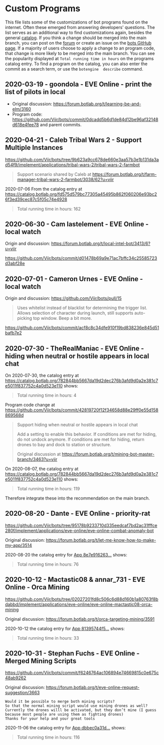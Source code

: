 # Custom Programs

This file lists some of the customizations of bot programs found on the internet. Often these emerged from answering developers' questions.
The list serves as an additional way to find customizations again, besides the general [catalog](https://catalog.botlab.org).
If you think a change should be merged into the main branch, you can post on the [forum](https://forum.botlab.org) or create an issue on the [bots GitHub page](https://github.com/Viir/bots/issues).
If a majority of users choose to apply a change to an program code, that change is more likely to be merged into the main branch. You can see the popularity displayed at `Total running time in hours` on the programs catalog entry.
To find a program on the catalog, you can also enter the commit as a search term, or use the `botengine  describe` command.

## 2020-03-19 - goondola - EVE Online - print the list of pilots in local

+ Original discussion: https://forum.botlab.org/t/learning-be-and-elm/3160
+ Program code: https://github.com/Viir/bots/commit/0dcadd5b6d1de84d12be96af32148d618e4fee78 and parent commits.

## 2020-04-21 - Caleb Tribal Wars 2 - Support Multiple Instances

https://github.com/Viir/bots/tree/9b623a9cc678de660e3aa57b3e1b131da3ad54f9/implement/applications/tribal-wars-2/tribal-wars-2-farmbot

> Support scenario shared by Caleb at https://forum.botlab.org/t/farm-manager-tribal-wars-2-farmbot/3038/62?u=viir

2020-07-06 From the catalog entry at https://catalog.botlab.org/fd575d579bc77305a45495b862f060206e93bc26f3ed39cec87c5f05c74e4928

> Total running time in hours: 162

## 2020-06-30 - Cam lastelement - EVE Online - local watch

Origin and discussion: https://forum.botlab.org/t/local-intel-bot/3413/6?u=viir

https://github.com/Viir/bots/commit/d01478b69a9e71ac7bffc34c25585723d3abf28e

## 2020-07-01 - Cameron Urnes - EVE Online - local watch

Origin and discussion: https://github.com/Viir/bots/pull/15

> Uses whitelist instead of blacklist for determining the trigger list. Allows selection of character during launch, still supports auto-picking top window. Beep a bit more.

https://github.com/Viir/bots/commit/acf8c8c34dfe910f19bd838236e845d51bafb7e2

## 2020-07-30 - TheRealManiac - EVE Online - hiding when neutral or hostile appears in local chat

On 2020-07-30, the catalog entry at https://catalog.botlab.org/782844bb5667da19d2dec276b3afd9d0a2e381c7e5011f837752c4a0d523e110 shows:

> Total running time in hours: 4

Program code change at https://github.com/Viir/bots/commit/42819720f12f34658d88e29ff0e55d158869568d

> Support hiding when neutral or hostile appears in local chat
> 
> Add a setting to enable this behavior.
> If conditions are met for hiding, do not undock anymore. If conditions are met for hiding, return drones to bay and dock to station or structure.
> 
> Original discussion at https://forum.botlab.org/t/mining-bot-master-branch/3463?u=viir

On 2020-08-07, the catalog entry at https://catalog.botlab.org/782844bb5667da19d2dec276b3afd9d0a2e381c7e5011f837752c4a0d523e110 shows:

> Total running time in hours: 119

Therefore integrate these into the recommendation on the main branch.

## 2020-08-20 - Dante - EVE Online - priority-rat

https://github.com/Viir/bots/tree/95178b9233710d335eedcaf7bd2ac31fffce280f/implement/applications/eve-online/eve-online-combat-anomaly-bot

Original discussion: https://forum.botlab.org/t/let-me-know-how-to-make-my-app/3514

2020-08-20 the catalog entry for [App 8e7e916263...](https://catalog.botlab.org/8e7e916263f4cf75eb2fa7e68fc995fe9932324c2c90c37dcaf2206202117351) shows:

> Total running time in hours: 76

## 2020-10-12 - Mactastic08 & annar_731 - EVE Online - Orca Mining

https://github.com/Viir/bots/tree/02027201fd8c506c6d88d160b1a80763f8bdabbd/implement/applications/eve-online/eve-online-mactastic08-orca-mining

Original discussion: https://forum.botlab.org/t/orca-targeting-mining/3591

2020-10-12 the catalog entry for [App 81395744f5...](https://catalog.botlab.org/81395744f5857f15f5cf22cf091a71b440b42a81dddd0e992a0d9db1fce92da2) shows:

> Total running time in hours: 33

## 2020-10-31 - Stephan Fuchs - EVE Online - Merged Mining Scripts

https://github.com/Viir/bots/commit/f6246764ac106894e74669815c0e675c48ab9262

Original discussion: https://forum.botlab.org/t/eve-online-request-suggestion/3663

```
Would it be possible to merge both mining scripts?
So that the normal mining script would use mining drones as well?
Currently the drones willl be activated, but they don’t mine (I guess because most people are using them as fighting drones)
Thanks for your help and your great tools
```

2020-11-06 the catalog entry for [App dbbec0a31d...](https://catalog.botlab.org/dbbec0a31dfe05b39cf37bb4f329c1fe5e4eb5ed85ceadac37f04ccff4a14c0b) shows:

> Total running time in hours: 116
